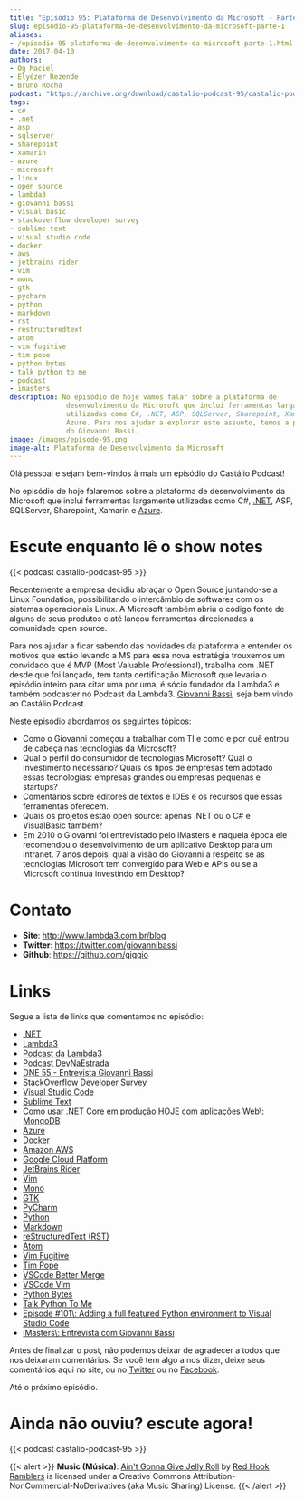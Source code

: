 ```yaml
---
title: "Episódio 95: Plataforma de Desenvolvimento da Microsoft - Parte 1"
slug: episodio-95-plataforma-de-desenvolvimento-da-microsoft-parte-1
aliases:
- /episodio-95-plataforma-de-desenvolvimento-da-microsoft-parte-1.html
date: 2017-04-10
authors:
- Og Maciel
- Elyézer Rezende
- Bruno Rocha
podcast: "https://archive.org/download/castalio-podcast-95/castalio-podcast-95.mp3"
tags:
- c#
- .net
- asp
- sqlserver
- sharepoint
- xamarin
- azure
- microsoft
- linux
- open source
- lambda3
- giovanni bassi
- visual basic
- stackoverflow developer survey
- sublime text
- visual studio code
- docker
- aws
- jetbrains rider
- vim
- mono
- gtk
- pycharm
- python
- markdown
- rst
- restructuredtext
- atom
- vim fugitive
- tim pope
- python bytes
- talk python to me
- podcast
- imasters
description: No episódio de hoje vamos falar sobre a plataforma de
              desenvolvimento da Microsoft que inclui ferramentas largamente
              utilizadas como C#, .NET, ASP, SQLServer, Sharepoint, Xamarin e
              Azure. Para nos ajudar a explorar este assunto, temos a presença
              do Giovanni Bassi.
image: /images/episode-95.png
image-alt: Plataforma de Desenvolvimento da Microsoft
---
```


Olá pessoal e sejam bem-vindos à mais um episódio do Castálio Podcast!

No episódio de hoje falaremos sobre a plataforma de desenvolvimento da
Microsoft que inclui ferramentas largamente utilizadas como C#,
[.NET](https://en.wikipedia.org/wiki/.NET_Framework), ASP, SQLServer,
Sharepoint, Xamarin e [Azure](https://azure.microsoft.com).

<div class="clearfix"></div>

# Escute enquanto lê o show notes

{{< podcast castalio-podcast-95 >}}

Recentemente a empresa decidiu abraçar o Open Source juntando-se a Linux
Foundation, possibilitando o intercâmbio de softwares com os sistemas
operacionais Linux. A Microsoft também abriu o código fonte de alguns de seus
produtos e até lançou ferramentas direcionadas a comunidade open source.

Para nos ajudar a ficar sabendo das novidades da plataforma e entender os
motivos que estão levando a MS para essa nova estratégia trouxemos um convidado
que é MVP (Most Valuable Professional), trabalha com .NET desde que foi
lançado, tem tanta certificação Microsoft que levaria o episódio inteiro para
citar uma por uma, é sócio fundador da Lambda3 e também podcaster no Podcast da
Lambda3. [Giovanni Bassi](https://twitter.com/giovannibassi), seja bem vindo ao
Castálio Podcast.

Neste episódio abordamos os seguintes tópicos:

- Como o Giovanni começou a trabalhar com TI e como e por quê entrou
    de cabeça nas tecnologias da Microsoft?
- Qual o perfil do consumidor de tecnologias Microsoft? Qual o
    investimento necessário? Quais os tipos de empresas tem adotado
    essas tecnologias: empresas grandes ou empresas pequenas e startups?
- Comentários sobre editores de textos e IDEs e os recursos que essas
    ferramentas oferecem.
- Quais os projetos estão open source: apenas .NET ou o C# e
    VisualBasic também?
- Em 2010 o Giovanni foi entrevistado pelo iMasters e naquela época
    ele recomendou o desenvolvimento de um aplicativo Desktop para um
    intranet. 7 anos depois, qual a visão do Giovanni a respeito se as
    tecnologias Microsoft tem convergido para Web e APIs ou se a
    Microsoft continua investindo em Desktop?

# Contato

- **Site**: <http://www.lambda3.com.br/blog>
- **Twitter**: <https://twitter.com/giovannibassi>
- **Github**: <https://github.com/giggio>

# Links

Segue a lista de links que comentamos no episódio:

- [.NET](https://en.wikipedia.org/wiki/.NET_Framework)
- [Lambda3](http://www.lambda3.com.br/)
- [Podcast da Lambda3](http://www.lambda3.com.br/lambda3-podcast/)
- [Podcast DevNaEstrada](http://devnaestrada.com.br/)
- [DNE 55 - Entrevista Giovanni Bassi](http://devnaestrada.com.br/2016/05/27/entrevista-giovanni-bassi.html)
- [StackOverflow Developer Survey](https://stackoverflow.com/insights/survey/2017)
- [Visual Studio Code](https://code.visualstudio.com/)
- [Sublime Text](http://www.sublimetext.com/)
- [Como usar .NET Core em produção HOJE com aplicações Web\\: MongoDB]()
- [Azure](https://azure.microsoft.com)
- [Docker](https://www.docker.com/)
- [Amazon AWS](https://aws.amazon.com/)
- [Google Cloud Platform](https://cloud.google.com/)
- [JetBrains Rider](https://www.jetbrains.com/rider/)
- [Vim](http://www.vim.org/)
- [Mono](http://www.mono-project.com/)
- [GTK](https://www.gtk.org/)
- [PyCharm](https://www.jetbrains.com/pycharm/)
- [Python](https://www.python.org/)
- [Markdown](http://daringfireball.net/projects/markdown/)
- [reStructuredText (RST)](http://docutils.sourceforge.net/docs/ref/rst/restructuredtext.html)
- [Atom](https://atom.io/)
- [Vim Fugitive](https://github.com/tpope/vim-fugitive)
- [Tim Pope](https://github.com/tpope)
- [VSCode Better Merge](https://github.com/pprice/vscode-better-merge)
- [VSCode Vim](https://github.com/VSCodeVim/Vim)
- [Python Bytes](http://pythonbytes.fm/)
- [Talk Python To Me](https://talkpython.fm)
- [Episode #101\\: Adding a full featured Python environment to Visual Studio Code]()
- [iMasters\\: Entrevista com Giovanni Bassi]()

Antes de finalizar o post, não podemos deixar de agradecer a todos que nos
deixaram comentários. Se você tem algo a nos dizer, deixe seus comentários aqui
no site, ou no [Twitter](https://twitter.com/castaliopod) ou no
[Facebook](https://www.facebook.com/castaliopod).

Até o próximo episódio.

# Ainda não ouviu? escute agora!

{{< podcast castalio-podcast-95 >}}

{{< alert >}}
**Music (Música)**: [Ain\'t Gonna Give Jelly
Roll](http://freemusicarchive.org/music/Red_Hook_Ramblers/Live__WFMU_on_Antique_Phonograph_Music_Program_with_MAC_Feb_8_2011/Red_Hook_Ramblers_-_12_-_Aint_Gonna_Give_Jelly_Roll)
by [Red Hook Ramblers](http://www.redhookramblers.com/) is licensed under a
Creative Commons Attribution-NonCommercial-NoDerivatives (aka Music Sharing)
License.
{{< /alert >}}
